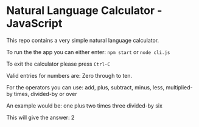 # Natural Language Calculator - JavaScript

This repo contains a very simple natural language calculator.

To run the the app you can either enter:
```npm start```
or
```node cli.js```

To exit the calculator please press ```Ctrl-C```

Valid entries for numbers are:
Zero through to ten.

For the operators you can use:
add, plus, subtract, minus, less, multiplied-by times, divided-by or over

An example would be:
one plus two times three divided-by six

This will give the answer: 2

